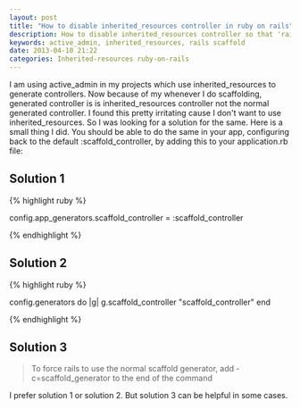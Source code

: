 ```yaml
---
layout: post
title: "How to disable inherited_resources controller in ruby on rails"
description: How to disable inherited_resources controller so that 'rails scaffold'  work normally if inherited_resources used by another gem
keywords: active_admin, inherited_resources, rails scaffold
date: 2013-04-10 21:22
categories: Inherited-resources ruby-on-rails
---
```


I am using active_admin in my projects which use inherited_resources to generate controllers. Now because of my whenever I do scaffolding, generated controller is is inherited_resources controller not the normal generated controller. I found this pretty irritating cause I don't want to use inherited_resources. So I was looking for a solution for the same. Here is a small thing I did. You should be able to do the same in your app, configuring back to the default :scaffold_controller, by adding this to your application.rb file:

<!--more-->

## Solution 1

{% highlight ruby %}

config.app_generators.scaffold_controller = :scaffold_controller

{% endhighlight %}

## Solution 2

{% highlight ruby %}

config.generators do |g|
  g.scaffold_controller "scaffold_controller"
end

{% endhighlight %}

## Solution 3


> To force rails to use the normal scaffold generator, add -c=scaffold_generator to the end of the command


I prefer solution 1 or solution 2. But solution 3 can be helpful in some cases.


